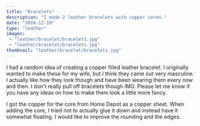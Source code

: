 ```yaml
---
title: "Bracelets"
description: "I made 2 leather bracelets with copper cores."
date: "2024-12-19"
type: "leather"
images:
 - "leather/bracelet/bracelet1.jpg"
 - "leather/bracelet/bracelets.jpg"
thumbnail: "leather/bracelet/bracelets.jpg"
---
```


I had a random idea of creating a copper filled leather bracelet. I originally
wanted to make these for my wife, but I think they came out very masculine. I
actually like how they look though and have been wearing them every now and
then. I don't really pull off bracelets though IMO. Please let me know if you
have any ideas on how to make them look a little more fancy.

I got the copper for the core from Home Depot as a copper sheet. When adding
the core, I tried not to actually glue it down and instead have it somewhat
floating. I would like to improve the rounding and the edges.